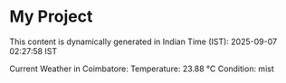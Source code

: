 # My Project

This content is dynamically generated in Indian Time (IST): 2025-09-07 02:27:58 IST


Current Weather in Coimbatore:
Temperature: 23.88 °C
Condition: mist
